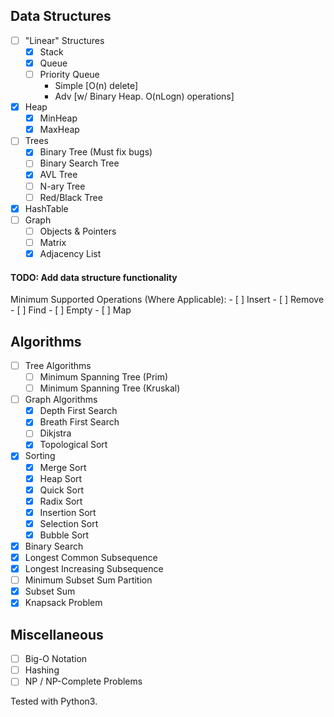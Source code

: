 ## Data Structures

- [ ] "Linear" Structures
	- [x] Stack
	- [x] Queue
	- [ ] Priority Queue
		- Simple [O(n) delete]
		- Adv [w/ Binary Heap. O(nLogn) operations]
- [x] Heap
	- [x] MinHeap
	- [x] MaxHeap
- [ ] Trees
	- [x] Binary Tree (Must fix bugs)
	- [ ] Binary Search Tree
	- [x] AVL Tree
	- [ ] N-ary Tree
	- [ ] Red/Black Tree
- [x] HashTable
- [ ] Graph
	- [ ] Objects & Pointers
	- [ ] Matrix
	- [x] Adjacency List

#### TODO: Add data structure functionality
Minimum Supported Operations (Where Applicable):
	- [ ] Insert
	- [ ] Remove
	- [ ] Find
	- [ ] Empty
	- [ ] Map

## Algorithms

- [ ] Tree Algorithms
	- [ ] Minimum Spanning Tree (Prim)
	- [ ] Minimum Spanning Tree (Kruskal)
- [ ] Graph Algorithms
	- [x] Depth First Search
	- [x] Breath First Search
	- [ ] Dikjstra
	- [x] Topological Sort
- [x] Sorting
	- [x] Merge Sort
	- [x] Heap Sort
	- [x] Quick Sort
	- [x] Radix Sort
	- [x] Insertion Sort
	- [x] Selection Sort
	- [x] Bubble Sort
- [x] Binary Search
- [x] Longest Common Subsequence
- [x] Longest Increasing Subsequence
- [ ] Minimum Subset Sum Partition
- [x] Subset Sum
- [x] Knapsack Problem

## Miscellaneous
- [ ] Big-O Notation
- [ ] Hashing
- [ ] NP / NP-Complete Problems

Tested with Python3.